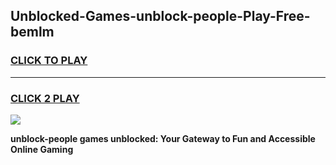 
## Unblocked-Games-unblock-people-Play-Free-bemlm
<h3>
<a href="https://premium76.site?title=unblock-people&ref=23A">CLICK TO PLAY</a></h3>
<hr>

<h3>
<a href="https://premium76.site?title=unblock-people&ref=23A">CLICK 2 PLAY</a>
  
</h3>

<a href="https://premium76.site?title=unblock-people&ref=23A"><img src="https://clearcache.store/games.png"></a>


**unblock-people games unblocked: Your Gateway to Fun and Accessible Online Gaming**
